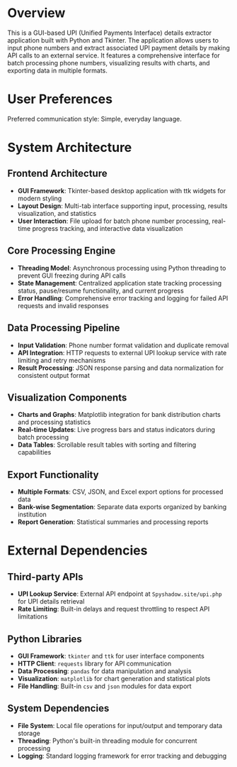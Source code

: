 # Overview

This is a GUI-based UPI (Unified Payments Interface) details extractor application built with Python and Tkinter. The application allows users to input phone numbers and extract associated UPI payment details by making API calls to an external service. It features a comprehensive interface for batch processing phone numbers, visualizing results with charts, and exporting data in multiple formats.

# User Preferences

Preferred communication style: Simple, everyday language.

# System Architecture

## Frontend Architecture
- **GUI Framework**: Tkinter-based desktop application with ttk widgets for modern styling
- **Layout Design**: Multi-tab interface supporting input, processing, results visualization, and statistics
- **User Interaction**: File upload for batch phone number processing, real-time progress tracking, and interactive data visualization

## Core Processing Engine
- **Threading Model**: Asynchronous processing using Python threading to prevent GUI freezing during API calls
- **State Management**: Centralized application state tracking processing status, pause/resume functionality, and current progress
- **Error Handling**: Comprehensive error tracking and logging for failed API requests and invalid responses

## Data Processing Pipeline
- **Input Validation**: Phone number format validation and duplicate removal
- **API Integration**: HTTP requests to external UPI lookup service with rate limiting and retry mechanisms
- **Result Processing**: JSON response parsing and data normalization for consistent output format

## Visualization Components
- **Charts and Graphs**: Matplotlib integration for bank distribution charts and processing statistics
- **Real-time Updates**: Live progress bars and status indicators during batch processing
- **Data Tables**: Scrollable result tables with sorting and filtering capabilities

## Export Functionality
- **Multiple Formats**: CSV, JSON, and Excel export options for processed data
- **Bank-wise Segmentation**: Separate data exports organized by banking institution
- **Report Generation**: Statistical summaries and processing reports

# External Dependencies

## Third-party APIs
- **UPI Lookup Service**: External API endpoint at `Spyshadow.site/upi.php` for UPI details retrieval
- **Rate Limiting**: Built-in delays and request throttling to respect API limitations

## Python Libraries
- **GUI Framework**: `tkinter` and `ttk` for user interface components
- **HTTP Client**: `requests` library for API communication
- **Data Processing**: `pandas` for data manipulation and analysis
- **Visualization**: `matplotlib` for chart generation and statistical plots
- **File Handling**: Built-in `csv` and `json` modules for data export

## System Dependencies
- **File System**: Local file operations for input/output and temporary data storage
- **Threading**: Python's built-in threading module for concurrent processing
- **Logging**: Standard logging framework for error tracking and debugging